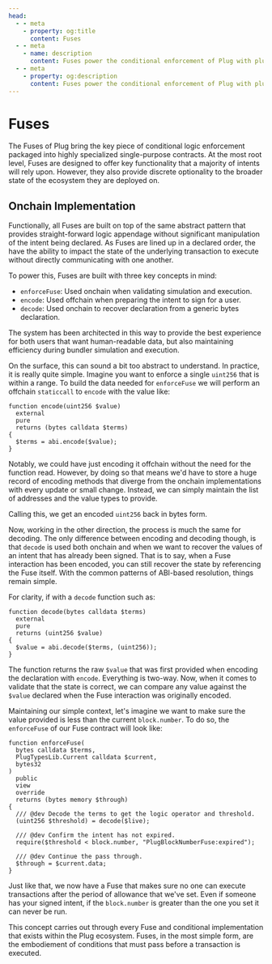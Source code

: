 ```yaml
---
head:
  - - meta
    - property: og:title
      content: Fuses
  - - meta
    - name: description
      content: Fuses power the conditional enforcement of Plug with plug-and-play smart contracts that are pre-deployed.
  - - meta
    - property: og:description
      content: Fuses power the conditional enforcement of Plug with plug-and-play smart contracts that are pre-deployed.
---
```


# Fuses

The Fuses of Plug bring the key piece of conditional logic enforcement packaged into highly specialized single-purpose contracts. At the most root level, Fuses are designed to offer key functionality that a majority of intents will rely upon. However, they also provide discrete optionality to the broader state of the ecosystem they are deployed on.

## Onchain Implementation

Functionally, all Fuses are built on top of the same abstract pattern that provides straight-forward logic appendage without significant manipulation of the intent being declared. As Fuses are lined up in a declared order, the have the ability to impact the state of the underlying transaction to execute without directly communicating with one another.

To power this, Fuses are built with three key concepts in mind:

- `enforceFuse`: Used onchain when validating simulation and execution.
- `encode`: Used offchain when preparing the intent to sign for a user.
- `decode`: Used onchain to recover declaration from a generic bytes declaration.

The system has been architected in this way to provide the best experience for both users that want human-readable data, but also maintaining efficiency during bundler simulation and execution.

On the surface, this can sound a bit too abstract to understand. In practice, it is really quite simple. Imagine you want to enforce a single `uint256` that is within a range. To build the data needed for `enforceFuse` we will perform an offchain `staticcall` to `encode` with the value like:

```solidity
function encode(uint256 $value)
  external
  pure
  returns (bytes calldata $terms)
{
  $terms = abi.encode($value);
}
```

Notably, we could have just encoding it offchain without the need for the function read. However, by doing so that means we'd have to store a huge record of encoding methods that diverge from the onchain implementations with every update or small change. Instead, we can simply maintain the list of addresses and the value types to provide.

Calling this, we get an encoded `uint256` back in bytes form.

Now, working in the other direction, the process is much the same for decoding. The only difference between encoding and decoding though, is that `decode` is used both onchain and when we want to recover the values of an intent that has already been signed. That is to say, when a Fuse interaction has been encoded, you can still recover the state by referencing the Fuse itself. With the common patterns of ABI-based resolution, things remain simple.

For clarity, if with a `decode` function such as:

```solidity
function decode(bytes calldata $terms)
  external
  pure
  returns (uint256 $value)
{
  $value = abi.decode($terms, (uint256));
}
```

The function returns the raw `$value` that was first provided when encoding the declaration with `encode`. Everything is two-way. Now, when it comes to validate that the state is correct, we can compare any value against the `$value` declared when the Fuse interaction was originally encoded.

Maintaining our simple context, let's imagine we want to make sure the value provided is less than the current `block.number`. To do so, the `enforceFuse` of our Fuse contract will look like:

```solidity
function enforceFuse(
  bytes calldata $terms,
  PlugTypesLib.Current calldata $current,
  bytes32
)
  public
  view
  override
  returns (bytes memory $through)
{
  /// @dev Decode the terms to get the logic operator and threshold.
  (uint256 $threshold) = decode($live);

  /// @dev Confirm the intent has not expired.
  require($threshold < block.number, "PlugBlockNumberFuse:expired");

  /// @dev Continue the pass through.
  $through = $current.data;
}
```

Just like that, we now have a Fuse that makes sure no one can execute transactions after the period of allowance that we've set. Even if someone has your signed intent, if the `block.number` is greater than the one you set it can never be run.

This concept carries out through every Fuse and conditional implementation that exists within the Plug ecosystem. Fuses, in the most simple form, are the embodiement of conditions that must pass before a transaction is executed.
